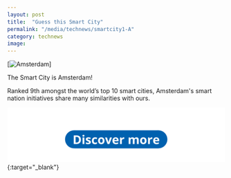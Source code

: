 ```yaml
---
layout: post
title:  "Guess this Smart City"
permalink: "/media/technews/smartcity1-A"
category: technews
image: 
---
```


[![Amsterdam](/images/technews/Amsterdam_correct.png.png)]

The Smart City is Amsterdam! 

Ranked 9th amongst the world’s top 10 smart cities, Amsterdam's smart nation initiatives share many similarities with ours.

[![Discover more](/images/technews/Discover_more_button.png)]( https://www.tech.gov.sg/media/technews/smart-cities-around-the-world-amsterdam?utm_source=govtech&utm_medium=edm&utm_campaign=technews){:target="_blank"}
